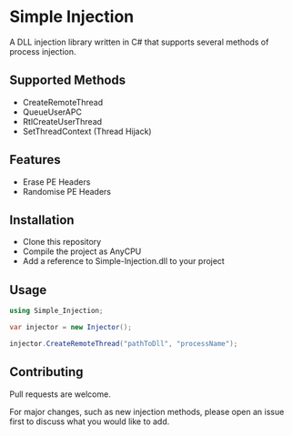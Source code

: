 # Simple Injection

A DLL injection library written in C# that supports several methods of process injection.

## Supported Methods

* CreateRemoteThread
* QueueUserAPC
* RtlCreateUserThread
* SetThreadContext (Thread Hijack)

## Features

* Erase PE Headers
* Randomise PE Headers

## Installation

* Clone this repository
* Compile the project as AnyCPU
* Add a reference to Simple-Injection.dll to your project

## Usage

```csharp
using Simple_Injection;

var injector = new Injector();

injector.CreateRemoteThread("pathToDll", "processName");
```

## Contributing
Pull requests are welcome. 

For major changes, such as new injection methods, please open an issue first to discuss what you would like to add.
